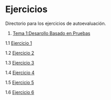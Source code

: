 Ejercicios
======

Directorio para los ejercicios de autoevaluación.

 1. [Tema 1:Desarollo Basado en Pruebas](https://github.com/JJ/clases-CC-2015-16/tree/master/ejercicios/FranciscoNavarroGonzalez/1%20Desarrollo%20Basado%20En%20Pruebas)
 
 1.1 [Ejercicio 1](https://github.com/JJ/clases-CC-2015-16/blob/master/ejercicios/FranciscoNavarroGonzalez/1%20Desarrollo%20Basado%20En%20Pruebas/Ejercicio1.md)

 1.2 [Ejercicio 2](https://github.com/JJ/clases-CC-2015-16/blob/master/ejercicios/FranciscoNavarroGonzalez/1%20Desarrollo%20Basado%20En%20Pruebas/Ejercicio2.md)

 1.3 [Ejercicio 3](https://github.com/JJ/clases-CC-2015-16/blob/master/ejercicios/FranciscoNavarroGonzalez/1%20Desarrollo%20Basado%20En%20Pruebas/Ejercicio3.md)

 1.4 [Ejercicio 4](https://github.com/JJ/clases-CC-2015-16/blob/master/ejercicios/FranciscoNavarroGonzalez/1%20Desarrollo%20Basado%20En%20Pruebas/Ejercicio4.md)

 1.5 [Ejercicio 5](https://github.com/JJ/clases-CC-2015-16/blob/master/ejercicios/FranciscoNavarroGonzalez/1%20Desarrollo%20Basado%20En%20Pruebas/Ejercicio5.md)

 1.6 [Ejercicio 6](https://github.com/JJ/clases-CC-2015-16/blob/master/ejercicios/FranciscoNavarroGonzalez/1%20Desarrollo%20Basado%20En%20Pruebas/Ejercicio6.md)

